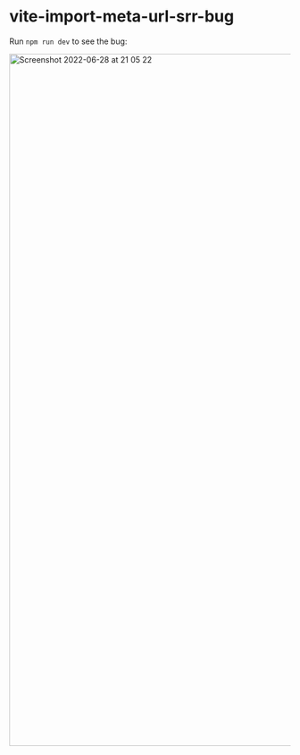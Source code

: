 # vite-import-meta-url-srr-bug

Run `npm run dev` to see the bug:

<img width="1238" alt="Screenshot 2022-06-28 at 21 05 22" src="https://user-images.githubusercontent.com/48158184/176262812-97299413-37f7-4b63-8536-59f8272d42c9.png">
